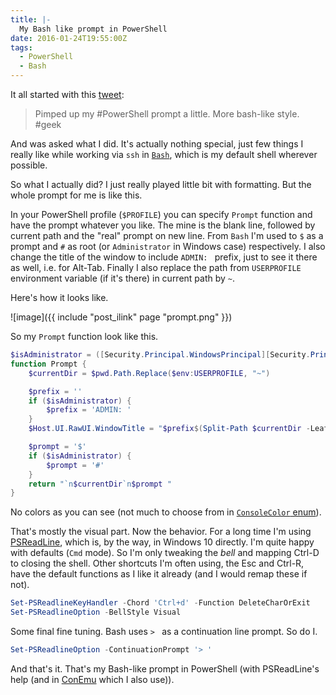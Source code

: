 ```yaml
---
title: |-
  My Bash like prompt in PowerShell
date: 2016-01-24T19:55:00Z
tags:
  - PowerShell
  - Bash
---
```

It all started with this [tweet][1]:

> Pimped up my #PowerShell prompt a little. More bash-like style. #geek

And was asked what I did. It's actually nothing special, just few things I really like while working via `ssh` in [`Bash`][2], which is my default shell wherever possible.

So what I actually did? I just really played little bit with formatting. But the whole prompt for me is like this.

<!-- excerpt -->

In your PowerShell profile (`$PROFILE`) you can specify `Prompt` function and have the prompt whatever you like. The mine is the blank line, followed by current path and the "real" prompt on new line. From `Bash` I'm used to `$` as a prompt and `#` as root (or `Administrator` in Windows case) respectively. I also change the title of the window to include `ADMIN: ` prefix, just to see it there as well, i.e. for Alt-Tab. Finally I also replace the path from `USERPROFILE` environment variable (if it's there) in current path by `~`.

Here's how it looks like.

![image]({{ include "post_ilink" page "prompt.png" }})

So my `Prompt` function look like this.

```powershell
$isAdministrator = ([Security.Principal.WindowsPrincipal][Security.Principal.WindowsIdentity]::GetCurrent()).IsInRole([Security.Principal.WindowsBuiltInRole]'Administrator')
function Prompt {
	$currentDir = $pwd.Path.Replace($env:USERPROFILE, "~")

	$prefix = ''
	if ($isAdministrator) {
		$prefix = 'ADMIN: '
	}
	$Host.UI.RawUI.WindowTitle = "$prefix$(Split-Path $currentDir -Leaf)"

	$prompt = '$'
	if ($isAdministrator) {
		$prompt = '#'
	}
	return "`n$currentDir`n$prompt "
}
```

No colors as you can see (not much to choose from in [`ConsoleColor` enum][5]).

That's mostly the visual part. Now the behavior. For a long time I'm using [PSReadLine][3], which is, by the way, in Windows 10 directly. I'm quite happy with defaults (`Cmd` mode). So I'm only tweaking the _bell_ and mapping Ctrl-D to closing the shell. Other shortcuts I'm often using, the Esc and Ctrl-R, have the default functions as I like it already (and I would remap these if not).

```powershell
Set-PSReadlineKeyHandler -Chord 'Ctrl+d' -Function DeleteCharOrExit
Set-PSReadlineOption -BellStyle Visual
```

Some final fine tuning. Bash uses `> ` as a continuation line prompt. So do I.

```powershell
Set-PSReadlineOption -ContinuationPrompt '> '
```

And that's it. That's my Bash-like prompt in PowerShell (with PSReadLine's help (and in [ConEmu][4] which I also use)).

[1]: https://twitter.com/cincura_net/status/690265970116526081
[2]: https://www.gnu.org/software/bash/
[3]: https://github.com/lzybkr/PSReadLine
[4]: https://conemu.github.io/
[5]: https://msdn.microsoft.com/en-us/library/system.consolecolor(v=vs.110).aspx